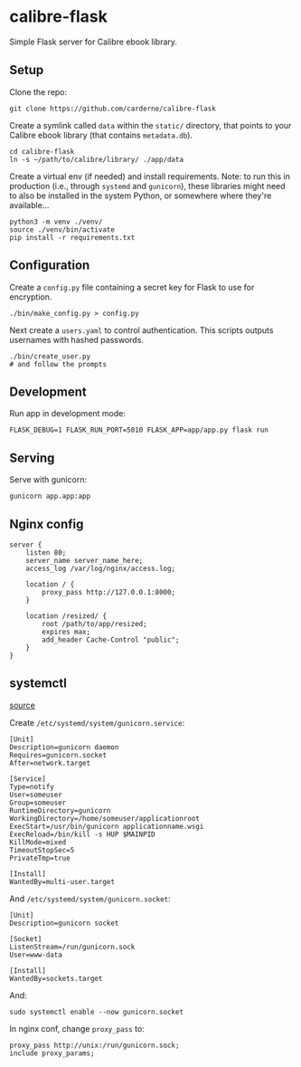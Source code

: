 # calibre-flask
Simple Flask server for Calibre ebook library.

## Setup
Clone the repo:
```
git clone https://github.com/carderne/calibre-flask
```

Create a symlink called `data` within the `static/` directory, that points to your Calibre ebook library (that contains `metadata.db`).
```
cd calibre-flask
ln -s ~/path/to/calibre/library/ ./app/data
```

Create a virtual env (if needed) and install requirements. Note: to run this in production (i.e., through `systemd` and `gunicorn`), these libraries might need to also be installed in the system Python, or somewhere where they're available...
```
python3 -m venv ./venv/
source ./venv/bin/activate
pip install -r requirements.txt
```

## Configuration
Create a `config.py` file containing a secret key for Flask to use for encryption.
```
./bin/make_config.py > config.py
```

Next create a `users.yaml` to control authentication. This scripts outputs usernames with hashed passwords.
```
./bin/create_user.py
# and follow the prompts
```

## Development
Run app in development mode:
```
FLASK_DEBUG=1 FLASK_RUN_PORT=5010 FLASK_APP=app/app.py flask run
```

## Serving
Serve with gunicorn:
```
gunicorn app.app:app
```

## Nginx config
```
server {
    listen 80;
    server_name server_name_here;
    access_log /var/log/nginx/access.log;

    location / {
        proxy_pass http://127.0.0.1:8000;
    }

    location /resized/ {
        root /path/to/app/resized;
        expires max;
        add_header Cache-Control "public";
    }
}
```

## systemctl
[source](https://docs.gunicorn.org/en/stable/deploy.html)

Create `/etc/systemd/system/gunicorn.service`:
```
[Unit]
Description=gunicorn daemon
Requires=gunicorn.socket
After=network.target

[Service]
Type=notify
User=someuser
Group=someuser
RuntimeDirectory=gunicorn
WorkingDirectory=/home/someuser/applicationroot
ExecStart=/usr/bin/gunicorn applicationname.wsgi
ExecReload=/bin/kill -s HUP $MAINPID
KillMode=mixed
TimeoutStopSec=5
PrivateTmp=true

[Install]
WantedBy=multi-user.target
```

And `/etc/systemd/system/gunicorn.socket`:
```
[Unit]
Description=gunicorn socket

[Socket]
ListenStream=/run/gunicorn.sock
User=www-data

[Install]
WantedBy=sockets.target
```

And:
```
sudo systemctl enable --now gunicorn.socket
```

In nginx conf, change `proxy_pass` to:
```
proxy_pass http://unix:/run/gunicorn.sock;
include proxy_params;
```

